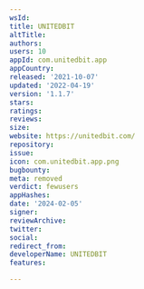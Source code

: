 ```yaml
---
wsId: 
title: UNITEDBIT
altTitle: 
authors: 
users: 10
appId: com.unitedbit.app
appCountry: 
released: '2021-10-07'
updated: '2022-04-19'
version: '1.1.7'
stars: 
ratings: 
reviews: 
size: 
website: https://unitedbit.com/
repository: 
issue: 
icon: com.unitedbit.app.png
bugbounty: 
meta: removed
verdict: fewusers
appHashes: 
date: '2024-02-05'
signer: 
reviewArchive: 
twitter: 
social: 
redirect_from: 
developerName: UNITEDBIT
features: 

---
```


